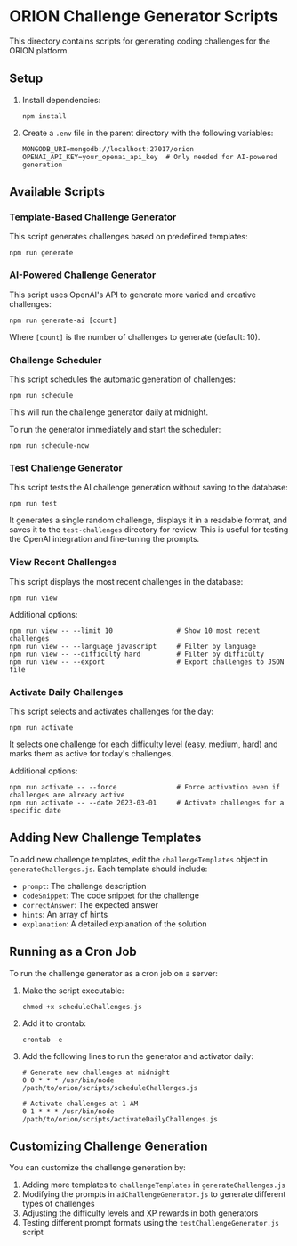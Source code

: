 # ORION Challenge Generator Scripts

This directory contains scripts for generating coding challenges for the ORION platform.

## Setup

1. Install dependencies:
   ```
   npm install
   ```

2. Create a `.env` file in the parent directory with the following variables:
   ```
   MONGODB_URI=mongodb://localhost:27017/orion
   OPENAI_API_KEY=your_openai_api_key  # Only needed for AI-powered generation
   ```

## Available Scripts

### Template-Based Challenge Generator

This script generates challenges based on predefined templates:

```
npm run generate
```

### AI-Powered Challenge Generator

This script uses OpenAI's API to generate more varied and creative challenges:

```
npm run generate-ai [count]
```

Where `[count]` is the number of challenges to generate (default: 10).

### Challenge Scheduler

This script schedules the automatic generation of challenges:

```
npm run schedule
```

This will run the challenge generator daily at midnight.

To run the generator immediately and start the scheduler:

```
npm run schedule-now
```

### Test Challenge Generator

This script tests the AI challenge generation without saving to the database:

```
npm run test
```

It generates a single random challenge, displays it in a readable format, and saves it to the `test-challenges` directory for review. This is useful for testing the OpenAI integration and fine-tuning the prompts.

### View Recent Challenges

This script displays the most recent challenges in the database:

```
npm run view
```

Additional options:
```
npm run view -- --limit 10                # Show 10 most recent challenges
npm run view -- --language javascript     # Filter by language
npm run view -- --difficulty hard         # Filter by difficulty
npm run view -- --export                  # Export challenges to JSON file
```

### Activate Daily Challenges

This script selects and activates challenges for the day:

```
npm run activate
```

It selects one challenge for each difficulty level (easy, medium, hard) and marks them as active for today's challenges.

Additional options:
```
npm run activate -- --force               # Force activation even if challenges are already active
npm run activate -- --date 2023-03-01     # Activate challenges for a specific date
```

## Adding New Challenge Templates

To add new challenge templates, edit the `challengeTemplates` object in `generateChallenges.js`. Each template should include:

- `prompt`: The challenge description
- `codeSnippet`: The code snippet for the challenge
- `correctAnswer`: The expected answer
- `hints`: An array of hints
- `explanation`: A detailed explanation of the solution

## Running as a Cron Job

To run the challenge generator as a cron job on a server:

1. Make the script executable:
   ```
   chmod +x scheduleChallenges.js
   ```

2. Add it to crontab:
   ```
   crontab -e
   ```

3. Add the following lines to run the generator and activator daily:
   ```
   # Generate new challenges at midnight
   0 0 * * * /usr/bin/node /path/to/orion/scripts/scheduleChallenges.js
   
   # Activate challenges at 1 AM
   0 1 * * * /usr/bin/node /path/to/orion/scripts/activateDailyChallenges.js
   ```

## Customizing Challenge Generation

You can customize the challenge generation by:

1. Adding more templates to `challengeTemplates` in `generateChallenges.js`
2. Modifying the prompts in `aiChallengeGenerator.js` to generate different types of challenges
3. Adjusting the difficulty levels and XP rewards in both generators
4. Testing different prompt formats using the `testChallengeGenerator.js` script 